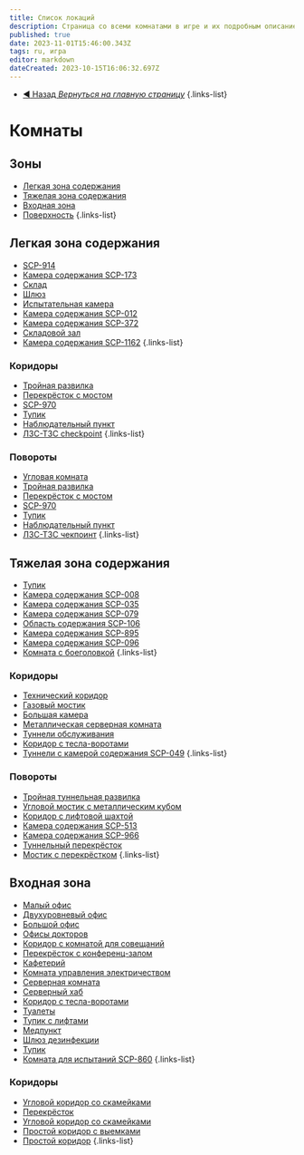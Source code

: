 ```yaml
---
title: Список локаций
description: Страница со всеми комнатами в игре и их подробным описанием.
published: true
date: 2023-11-01T15:46:00.343Z
tags: ru, игра
editor: markdown
dateCreated: 2023-10-15T16:06:32.697Z
---
```


- [:arrow_backward: Назад *Вернуться на главную страницу*](/ru/home#одиночная-игракооператив)
{.links-list}
# Комнаты
## Зоны
- [Легкая зона содержания](/ru/game/rooms/lcz)
- [Тяжелая зона содержания](/ru/game/rooms/hcz)
- [Входная зона](/ru/game/rooms/ent)
- [Поверхность](/ru/game/rooms/surface)
{.links-list}
## Легкая зона содержания
- [SCP-914](/ru/game/rooms/scp914)
- [Камера содержания SCP-173](/ru/game/rooms/173chamber)
- [Склад](/ru/game/rooms/bathroom)
- [Шлюз](/ru/game/rooms/Lockroom)
- [Испытательная камера](/ru/game/rooms/Small)
- [Камера содержания SCP-012](/ru/game/rooms/012)
- [Камера содержания SCP-372](/ru/game/rooms/372)
- [Складовой зал](/ru/game/rooms/939)
- [Камера содержания SCP-1162](/ru/game/rooms/1162)
{.links-list}
### Коридоры
- [Тройная развилка](/ru/game/rooms/t-shaped)
- [Перекрёсток с мостом](/ru/game/rooms/fourwayesroom)
- [SCP-970](/ru/game/rooms/storage970)
- [Тупик](/ru/game/rooms/theend)
- [Наблюдательный пункт](/ru/game/rooms/cams)
- [ЛЗС-ТЗС checkpoint](/ru/game/rooms/checklczhcz)
{.links-list}
### Повороты
- [Угловая комната](/ru/game/rooms/corneroom)
- [Тройная развилка](/ru/game/rooms/t-shaped)
- [Перекрёсток с мостом](/ru/game/rooms/fourwayesroom)
- [SCP-970](/ru/game/rooms/storage970)
- [Тупик](/ru/game/rooms/theend)
- [Наблюдательный пункт](/ru/game/rooms/cams)
- [ЛЗС-ТЗС чекпоинт](/ru/game/rooms/checklczhcz)
{.links-list}
## Тяжелая зона содержания
- [Тупик](/ru/game/rooms/deadend)
- [Камера содержания SCP-008](/ru/game/rooms/008)
- [Камера содержания SCP-035](/ru/game/rooms/035)
- [Камера содержания SCP-079](/ru/game/rooms/079)
- [Область содержания SCP-106](/ru/game/rooms/106)
- [Камера содержания SCP-895](/ru/game/rooms/895)
- [Камера содержания SCP-096](/ru/game/rooms/096slockroom)
- [Комната с боеголовкой](/ru/game/rooms/warhead)
{.links-list}
### Коридоры
- [Технический коридор](/ru/game/rooms/gratedhallway)
- [Газовый мостик](/ru/game/rooms/gaswalk)
- [Большая камера](/ru/game/rooms/682)
- [Металлическая серверная комната](/ru/game/rooms/096)
- [Туннели обслуживания](/ru/game/rooms/106chamb)
- [Коридор с тесла-воротами](/ru/game/rooms/tesla)
- [Туннели с камерой содержания SCP-049](/ru/game/rooms/049)
{.links-list}
### Повороты
- [Тройная туннельная развилка](/ru/game/rooms/t-shapedhcz)
- [Угловой мостик с металлическим кубом](/ru/game/rooms/threewaybutgas)
- [Коридор с лифтовой шахтой](/ru/game/rooms/brokenlift)
- [Камера содержания SCP-513](/ru/game/rooms/513)
- [Камера содержания SCP-966](/ru/game/rooms/966)
- [Туннельный перекрёсток](/ru/game/rooms/fourwayhcz)
- [Мостик с перекрёстком](/ru/game/rooms/fourwaygaswalk)
{.links-list}
## Входная зона
- [Малый офис](/ru/game/rooms/basicoffices)
- [Двухуровневый офис](/ru/game/rooms/level2office)
- [Большой офис](/ru/game/rooms/largeoffice)
- [Офисы докторов](/ru/game/rooms/doctorsquarters)
- [Коридор с комнатой для совещаний](/ru/game/rooms/coferencequarters)
- [Перекрёсток с конференц-залом](/ru/game/rooms/sharedconference)
- [Кафетерий](/ru/game/rooms/cafeteria)
- [Комната управления электричеством](/ru/game/rooms/eleccenter)
- [Серверная комната](/ru/game/rooms/serverfarm)
- [Серверный хаб](/ru/game/rooms/serverhub)
- [Коридор с тесла-воротами](/ru/game/rooms/teslacoilhallway)
- [Туалеты](/ru/game/rooms/toilets)
- [Тупик с лифтами](/ru/game/rooms/elevator)
- [Медпункт](/ru/game/rooms/medicalbay)
- [Шлюз дезинфекции](/ru/game/rooms/checkpoint)
- [Тупик](/ru/game/rooms/theendent)
- [Комната для испытаний SCP-860](/ru/game/rooms/860chamber)
{.links-list}
### Коридоры
- [Угловой коридор со скамейками](/ru/game/rooms/t-shapedent)
- [Перекрёсток](/ru/game/rooms/fourwaysrooment)
- [Угловой коридор со скамейками](/ru/game/rooms/cornerrooment)
- [Простой коридор с выемками](/ru/game/rooms/twowayhallway2)
- [Простой коридор](/ru/game/rooms/twowayhallway)
{.links-list}